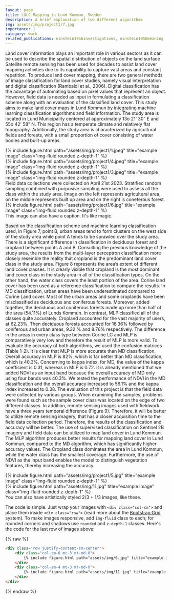 ```yaml
---
layout: page
title: LULC Mapping in Lund Kommun, Sweden
description: A brief explanation of two different algorithms
img: assets/img/project1/7.jpg
importance: 1
category: work
related_publications: einstein1956investigations, einstein1950meaning
---
```


Land cover information plays an important role in various sectors as it can be used to describe the spatial distribution of objects on the land surface Satellite remote sensing has been used for decades to assist land cover mapping activities due to its capability to capture vast areas and constant repetition. To produce land cover mapping, there are two general methods of image classification for land cover studies, namely visual interpretation and digital classification (Rambaldi et al., 2006). Digital classification has the advantage of automating based on pixel values that represent an object. However, field data is needed as input in formulating a classification scheme along with an evaluation of the classified land cover. This study aims to make land cover maps in Lund Kommun by integrating machine learning classification algorithms and field information.
The study area is located in Lund Municipality centered at approximately 13o 21’ 30” E and 55o 42’ 58” N. This region has a temperate climate and relatively flat topography. Additionally, the study area is characterized by agricultural fields and forests, with a small proportion of cover consisting of water bodies and built-up areas.

<div class="row">
    <div class="col-sm mt-3 mt-md-0">
        {% include figure.html path="assets/img/project1/1.jpeg" title="example image" class="img-fluid rounded z-depth-1" %}
    </div>
    <div class="col-sm mt-3 mt-md-0">
        {% include figure.html path="assets/img/project1/4.jpeg" title="example image" class="img-fluid rounded z-depth-1" %}
    </div>
    <div class="col-sm mt-3 mt-md-0">
        {% include figure.html path="assets/img/project1/3.jpeg" title="example image" class="img-fluid rounded z-depth-1" %}
    </div>
</div>
<div class="caption">
    Field data collections were collected on April 21st 2023. Stratified random sampling combined with purposive sampling were used to assess all the class within the study area. Image on the left represents agricultural area, on the middle represents built up area and on the right is coneferous forest.
</div>
<div class="row">
    <div class="col-sm mt-3 mt-md-0">
        {% include figure.html path="assets/img/project1/6.jpg" title="example image" class="img-fluid rounded z-depth-1" %}
    </div>
</div>
<div class="caption">
    This image can also have a caption. It's like magic.
</div>

Based on the classification scheme and machine learning classification used, in Figure 7, point B, urban areas tend to form clusters on the west side of the study area while point A tends to be sprawled over the study area. There is a significant difference in classification in deciduous forest and cropland between points A and B. Consulting the previous knowledge of the study area, the results from the multi-layer perceptron classification more closely resemble the reality that cropland is the predominant land cover class in the study area. Figure 8 represents the area’s extent of different land cover classes. It is clearly visible that cropland is the most dominant land cover class in the study area in all of the classification types. On the other hand, the water class covers the least portion of the area. Corine land cover has been used as a reference classification to compare the results. In MD classification, urban areas have been underestimated compared to Corine Land cover. Most of the urban areas and some croplands have been misclassified as deciduous and coniferous forests. Moreover, added together, the deciduous and coniferous forests made up more than half of the area (54.11%) of Lunds Kommun. In contrast, MLP classified all of the classes quite accurately. Cropland accounted for the vast majority of users, at 62.23%. Then deciduous forests accounted for 16.36% followed by coniferous and urban areas, 9.32 % and 8.76% respectively. The difference in the areas in every class type between Corine LC and MLP is comparatively very low and therefore the result of MLP is more valid.
To evaluate the accuracy of both algorithms, we used the confusion matrices (Table 1-2). It is clear that MLP is more accurate than MD classification. Overall accuracy in MLP is 82%, which is far better than MD classification, which is 40.3%. Concerning to kappa index, for MD, the value of the kappa coefficient is 0.31, whereas in MLP is 0.72. It is already mentioned that we added NDVI as an input band because the overall accuracy of MD only using four bands was 40.3%. We tested the performance of NDVI in the MD classification and the overall accuracy increased to 56.1% and the kappa index increased to 0.38.
The evaluation of this project is that the field data were collected by various groups. When examining the samples, problems were found such as the sample cover class was located on the edge of two different classes. In addition, remote sensing images used with fieldwork have a three years temporal difference (Figure 9). Therefore, it will be better to utilize remote sensing imagery, that has a closer acquisition time to the field data collection period. Therefore, the results of the classification and accuracy will be better.
The use of supervised classification on Sentinel 2B imagery and field data can be utilized to map land cover in Lund Kommun. The MLP algorithm produces better results for mapping land cover in Lund Kommun, compared to the MD algorithm, which has significantly higher accuracy values. The Cropland class dominates the area in Lund Kommun, while the water class has the smallest coverage. Furthermore, the use of NDVI as the input band enables the model to distinguish vegetation features, thereby increasing the accuracy.


<div class="row justify-content-sm-center">
    <div class="col-sm-8 mt-3 mt-md-0">
        {% include figure.html path="assets/img/project1/5.jpg" title="example image" class="img-fluid rounded z-depth-1" %}
    </div>
    <div class="col-sm-4 mt-3 mt-md-0">
        {% include figure.html path="assets/img/11.jpg" title="example image" class="img-fluid rounded z-depth-1" %}
    </div>
</div>
<div class="caption">
    You can also have artistically styled 2/3 + 1/3 images, like these.
</div>


The code is simple.
Just wrap your images with `<div class="col-sm">` and place them inside `<div class="row">` (read more about the <a href="https://getbootstrap.com/docs/4.4/layout/grid/">Bootstrap Grid</a> system).
To make images responsive, add `img-fluid` class to each; for rounded corners and shadows use `rounded` and `z-depth-1` classes.
Here's the code for the last row of images above:

{% raw %}
```html
<div class="row justify-content-sm-center">
    <div class="col-sm-8 mt-3 mt-md-0">
        {% include figure.html path="assets/img/6.jpg" title="example image" class="img-fluid rounded z-depth-1" %}
    </div>
    <div class="col-sm-4 mt-3 mt-md-0">
        {% include figure.html path="assets/img/11.jpg" title="example image" class="img-fluid rounded z-depth-1" %}
    </div>
</div>
```
{% endraw %}
